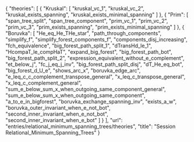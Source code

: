 {
    "theories": [
        {
            "Kruskal": [
                "kruskal_vc_1",
                "kruskal_vc_2",
                "kruskal_exists_spanning",
                "kruskal_exists_minimal_spanning"
            ]
        },
        {
            "Prim": [
                "span_tree_split",
                "span_tree_component",
                "prim_vc_1",
                "prim_vc_2",
                "prim_vc_3",
                "prim_exists_spanning",
                "prim_exists_minimal_spanning"
            ]
        },
        {
            "Boruvka": [
                "He_eq_He_THe_star",
                "path_through_components",
                "simplify_f",
                "simplify_forest_components_f",
                "components_disj_increasing",
                "fch_equivalence",
                "big_forest_path_split_1",
                "dTransHd_le_1",
                "HcompaT_le_compHaT",
                "expand_big_forest",
                "big_forest_path_bot",
                "big_forest_path_split_2",
                "expression_equivalent_without_e_complement",
                "et_below_j",
                "fc_j_eq_j_inv",
                "big_forest_path_split_disj",
                "dT_He_eq_bot",
                "big_forest_d_U_e",
                "shows_arc_x",
                "boruvka_edge_arc",
                "e_leq_c_c_complement_transpose_general",
                "x_leq_c_transpose_general",
                "x_leq_c_complement_general",
                "sum_e_below_sum_x_when_outgoing_same_component_general",
                "sum_e_below_sum_x_when_outgoing_same_component",
                "a_to_e_in_bigforest",
                "boruvka_exchange_spanning_inv",
                "exists_a_w",
                "boruvka_outer_invariant_when_e_not_bot",
                "second_inner_invariant_when_e_not_bot",
                "second_inner_invariant_when_e_bot"
            ]
        }
    ],
    "url": "entries/relational_minimum_spanning_trees/theories",
    "title": "Session Relational_Minimum_Spanning_Trees"
}